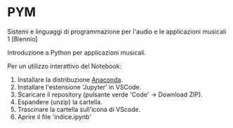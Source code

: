 # PYM
Sistemi e linguaggi di programmazione per l'audio e le applicazioni musicali 1 [Biennio]

Introduzione a Python per applicazioni musicali.

Per un utilizzo interattivo del Notebook:
1. Installare la distribuzione [Anaconda](https://www.anaconda.com/download).
2. Installare l'estensione 'Jupyter' in VSCode.
3. Scaricare il repository (pulsante verde 'Code' $\rightarrow$ Download ZIP).
4. Espandere (unzip) la cartella.
5. Trascinare la cartella sull'icona di VScode.
6. Aprire il file 'indice.ipynb'
